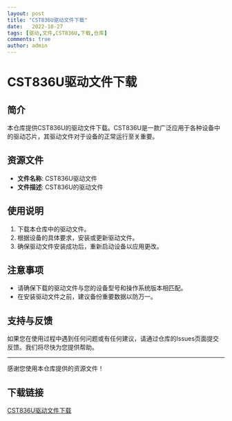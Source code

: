 ```yaml
---
layout: post
title: "CST836U驱动文件下载"
date:   2022-10-27
tags: [驱动,文件,CST836U,下载,仓库]
comments: true
author: admin
---
```

# CST836U驱动文件下载

## 简介
本仓库提供CST836U的驱动文件下载。CST836U是一款广泛应用于各种设备中的驱动芯片，其驱动文件对于设备的正常运行至关重要。

## 资源文件
- **文件名称**: CST836U驱动文件
- **文件描述**: CST836U的驱动文件

## 使用说明
1. 下载本仓库中的驱动文件。
2. 根据设备的具体要求，安装或更新驱动文件。
3. 确保驱动文件安装成功后，重新启动设备以应用更改。

## 注意事项
- 请确保下载的驱动文件与您的设备型号和操作系统版本相匹配。
- 在安装驱动文件之前，建议备份重要数据以防万一。

## 支持与反馈
如果您在使用过程中遇到任何问题或有任何建议，请通过仓库的Issues页面提交反馈。我们将尽快为您提供帮助。

---
感谢您使用本仓库提供的资源文件！

## 下载链接

[CST836U驱动文件下载](https://pan.quark.cn/s/6a22f8120ddd)